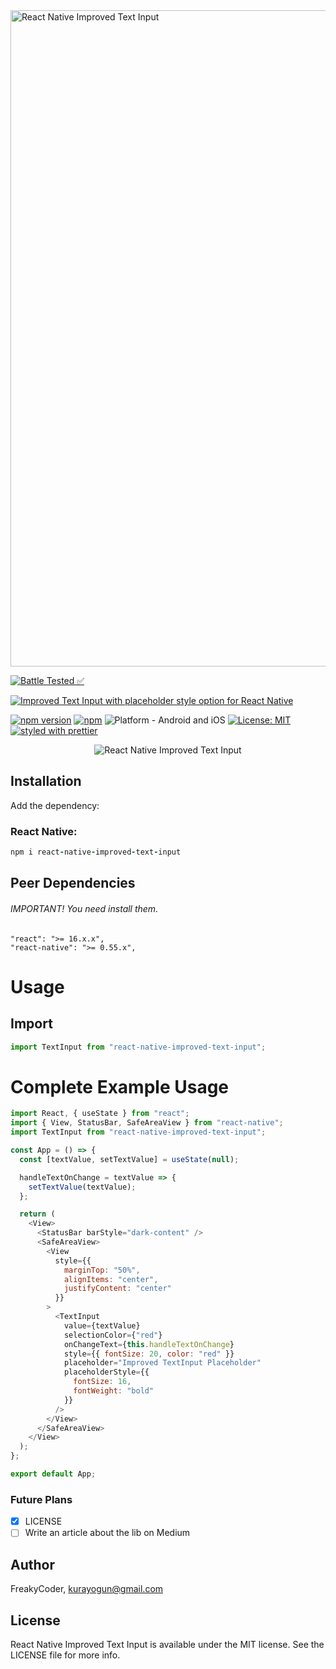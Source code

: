 <img alt="React Native Improved Text Input" src="https://github.com/WrathChaos/react-native-improved-text-input/blob/master/assets/logo.png" width="1050"/>


[![Battle Tested ✅](https://img.shields.io/badge/-Battle--Tested%20%E2%9C%85-03666e?style=for-the-badge)](https://github.com/WrathChaos/react-native-improved-text-input)


[![Improved Text Input with placeholder style option for React Native](https://img.shields.io/badge/-Improved%20Text%20Input%20with%20placeholder%20style%20option%20for%20React%20Native-lightgrey?style=for-the-badge)](https://github.com/WrathChaos/react-native-improved-text-input)


[![npm version](https://img.shields.io/npm/v/react-native-improved-text-input.svg?style=for-the-badge)](https://www.npmjs.com/package/react-native-improved-text-input)
[![npm](https://img.shields.io/npm/dt/react-native-improved-text-input.svg?style=for-the-badge)](https://www.npmjs.com/package/react-native-improved-text-input)
![Platform - Android and iOS](https://img.shields.io/badge/platform-Android%20%7C%20iOS-blue.svg?style=for-the-badge)
[![License: MIT](https://img.shields.io/badge/License-MIT-green.svg?style=for-the-badge)](https://opensource.org/licenses/MIT)
[![styled with prettier](https://img.shields.io/badge/styled_with-prettier-ff69b4.svg?style=for-the-badge)](https://github.com/prettier/prettier)

<p align="center">
  <img alt="React Native Improved Text Input"
        src="https://github.com/WrathChaos/react-native-improved-text-input/blob/master/assets/Screenshots/JSLibraryBoilerplate.png" />
</p>

## Installation

Add the dependency:

### React Native:

```ruby
npm i react-native-improved-text-input
```

## Peer Dependencies

###### IMPORTANT! You need install them.

```
"react": ">= 16.x.x",
"react-native": ">= 0.55.x",
```

# Usage

## Import

```js
import TextInput from "react-native-improved-text-input";
```

# Complete Example Usage

```js
import React, { useState } from "react";
import { View, StatusBar, SafeAreaView } from "react-native";
import TextInput from "react-native-improved-text-input";

const App = () => {
  const [textValue, setTextValue] = useState(null);

  handleTextOnChange = textValue => {
    setTextValue(textValue);
  };

  return (
    <View>
      <StatusBar barStyle="dark-content" />
      <SafeAreaView>
        <View
          style={{
            marginTop: "50%",
            alignItems: "center",
            justifyContent: "center"
          }}
        >
          <TextInput
            value={textValue}
            selectionColor={"red"}
            onChangeText={this.handleTextOnChange}
            style={{ fontSize: 20, color: "red" }}
            placeholder="Improved TextInput Placeholder"
            placeholderStyle={{
              fontSize: 16,
              fontWeight: "bold"
            }}
          />
        </View>
      </SafeAreaView>
    </View>
  );
};

export default App;
```

### Future Plans

- [x] LICENSE
- [ ] Write an article about the lib on Medium

## Author

FreakyCoder, kurayogun@gmail.com

## License

React Native Improved Text Input is available under the MIT license. See the LICENSE file for more info.
